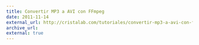 ```yaml
---
title: Convertir MP3 a AVI con FFmpeg
date: 2011-11-14
external_url: http://cristalab.com/tutoriales/convertir-mp3-a-avi-con-ffmpeg-c102052l
archive_url:
external: true
---
```


